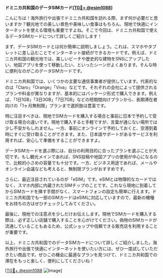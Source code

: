 **ドミニカ共和国のデータSIMカード[[TG💪+ @esim1088](https://t.me/s/esim1088)]**

こんにちは！海外旅行や出張でドミニカ共和国を訪れる際、まず何が必要だと思いますか？観光地での美しい景色や美味しい食事はもちろん、現地で快適にインターネットを使える環境も重要ですよね。そこで今回は、ドミニカ共和国で使えるデータSIMカードについて詳しくご紹介します！

まず、データSIMカードとは何か簡単に説明しましょう。これは、スマホやタブレットに差し込むことでインターネット接続ができるカードです。例えば、ドミニカ共和国の観光地では、美しいビーチや歴史的な建物をSNSにアップしたい、地図アプリを使って移動したい、といったシーンがよくあります。そんな時に便利なのがこのデータSIMカードです。

ドミニカ共和国では、いくつかの主要な通信事業者が提供しています。代表的なのは「Claro」「Orange」「Viva」などです。それぞれの会社によって提供されるプランや料金が異なりますが、基本的にはパッケージ形式で購入できます。例えば、「1日1GB」「3日3GB」「7日7GB」などの短期間向けプランから、長期滞在者向けの「1ヶ月無制限」プランまで選択肢は豊富です。

特に注目すべきは、現地でSIMカードを購入する場合と事前に日本で予約して受け取る場合の違いです。現地で購入すると手軽ですが、言葉が通じない場所では少し不安かもしれません。一方、事前にオンラインで予約しておくと、空港到着時にすぐに受け取ることができます。また、日本語サポートがあるサービスを利用すれば、安心して準備をすることができますよ。

データSIMカードを選ぶ際には、自分の利用目的に合ったプランを選ぶことが大切です。もし観光メインであれば、SNS投稿や地図アプリの使用が中心になるので、比較的小さめの容量でも十分です。一方、ビジネス用途であれば、メールやオンライン会議なども考えると、無制限プランがおすすめです。

さらに、最近注目されているのが「eSIM」です。eSIMとは物理的なカードではなく、スマホ内部に内蔵されたSIMチップのことです。これなら現地に到着してからSIMカードを挿す手間がなく、スマートフォンの設定も簡単に行えます。ドミニカ共和国でも一部のSIMカードはeSIMに対応していますので、最新の機種をお持ちの方はぜひチェックしてみてください。

最後に、現地での注意点を少しだけお伝えします。現地でSIMカードを購入する際は、必ず正しい店舗で購入することを心がけてください。偽物のSIMカードが流通していることもあるため、公式ショップや信頼できる販売店を利用することが重要です。

以上、ドミニカ共和国でのデータSIMカードについて詳しくご紹介しました。海外旅行や出張で快適にインターネットを使いたい方には、ぜひ一度試していただきたい商品です。ぜひこの機会に最適なプランを見つけて、ドミニカ共和国での滞在をもっと楽しく、便利にしてくださいね！

[[TG💪+ @esim1088](https://t.me/s/esim1088) ![Image](https://i.postimg.cc/Y0z9fWf4/image.png)]